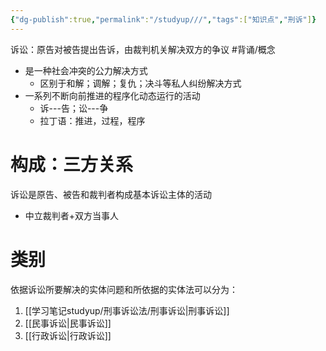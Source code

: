 ```yaml
---
{"dg-publish":true,"permalink":"/studyup///","tags":["知识点","刑诉"]}
---
```


诉讼：原告对被告提出告诉，由裁判机关解决双方的争议 #背诵/概念 
- 是一种社会冲突的公力解决方式
	- 区别于和解；调解；复仇；决斗等私人纠纷解决方式
- 一系列不断向前推进的程序化动态运行的活动
	- 诉---告；讼---争
	- 拉丁语：推进，过程，程序
# 构成：三方关系
诉讼是原告、被告和裁判者构成基本诉讼主体的活动
- 中立裁判者+双方当事人
# 类别
依据诉讼所要解决的实体问题和所依据的实体法可以分为：
1. [[学习笔记studyup/刑事诉讼法/刑事诉讼\|刑事诉讼]]
2. [[民事诉讼\|民事诉讼]]
3. [[行政诉讼\|行政诉讼]]
